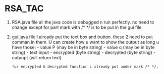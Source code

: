 # RSA_TAC

1. RSA.java file
    all the java code is debugged n run perfectly. no need to change except for part mark with /* */ is to be put in the gui file
    
2. gui.java file
    I already put the text box and button. these 2 need to put comman in them. U can create how u want to show the output as long u have those:
        - value P (may be in byte string)
        - value q (may be in byte string)
        - text input
        - encrypted (byte string)
        - decrypted (byte string)
        - outpupt (will return text)
        
       for encrypted & decrypted function i already put under mark /* */. 
       
